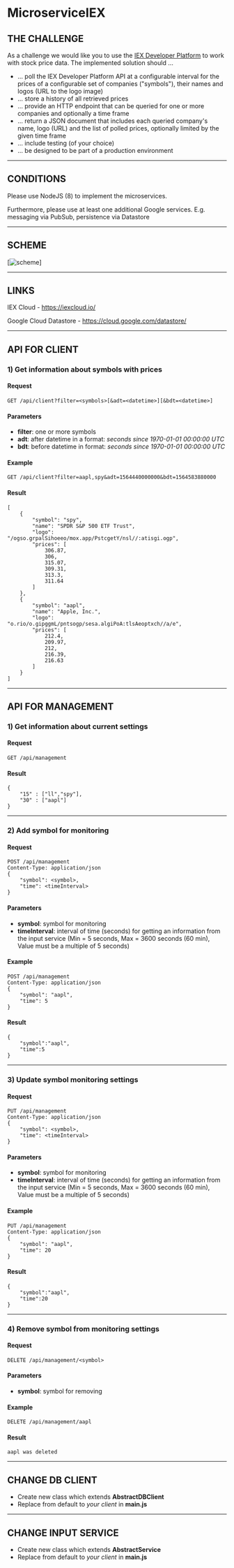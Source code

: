 # MicroserviceIEX

## THE CHALLENGE 
 
As a challenge we would like you to use the [​IEX Developer Platform​](https://iextrading.com/developer/) to work with stock price 
data. The implemented solution should … 
-  ... poll the IEX Developer Platform API at a configurable interval for the prices of a 
configurable set of companies ("symbols"), their names and logos (URL to the logo 
image) 
-  ... store a history of all retrieved prices 
-  ... provide an HTTP endpoint that can be queried for one or more companies and 
optionally a time frame 
-  ... return a JSON document that includes each queried company's name, logo (URL) 
and the list of polled prices, optionally limited by the given time frame 
-  ... include testing (of your choice) 
-  ... be designed to be part of a production environment 
 
---
## CONDITIONS 
 
Please use NodeJS (8) to implement the microservices. 
 
Furthermore, please use at least one additional Google services. E.g. messaging via 
PubSub, persistence via Datastore

---
## SCHEME

[![scheme](https://raw.githubusercontent.com/hydra13/MicroserviceIEX/master/docs/schema.png)]

---
## LINKS

IEX Cloud - https://iexcloud.io/
 
Google Cloud Datastore - https://cloud.google.com/datastore/ 

---
## API FOR CLIENT

### 1) Get information about symbols with prices

#### Request
```
GET /api/client?filter=<symbols>[&adt=<datetime>][&bdt=<datetime>]
```

#### Parameters

- **filter**: one or more symbols
- **adt**: after datetime in a format: *seconds since 1970-01-01 00:00:00 UTC*
- **bdt**: before datetime in format: *seconds since 1970-01-01 00:00:00 UTC*

#### Example
```
GET /api/client?filter=aapl,spy&adt=1564440000000&bdt=1564583880000
```

#### Result
```
[
    {
        "symbol": "spy",
        "name": "SPDR S&P 500 ETF Trust",
        "logo": "/ogso.grpalSihoeeo/mox.app/PstcgetY/nsl//:atisgi.ogp",
        "prices": [
            306.87,
            306,
            315.07,
            309.31,
            313.3,
            311.64
        ]
    },
    {
        "symbol": "aapl",
        "name": "Apple, Inc.",
        "logo": "o.rio/o.gipggmL/pntsogp/sesa.algiPoA:tlsAeoptxch//a/e",
        "prices": [
            212.4,
            209.97,
            212,
            216.39,
            216.63
        ]
    }
]
```
---
## API FOR MANAGEMENT

### 1) Get information about current settings

#### Request
```
GET /api/management
```

#### Result
```
{ 
    "15" : ["ll","spy"],
    "30" : ["aapl"]
}
```

---
### 2) Add symbol for monitoring

#### Request
```
POST /api/management
Content-Type: application/json
{
    "symbol": <symbol>,
    "time": <timeInterval>
}
```

#### Parameters

- **symbol**: symbol for monitoring
- **timeInterval**: interval of time (seconds) for getting an information from the input service (Min = 5 seconds, Max = 3600 seconds (60 min), Value must be a multiple of 5 seconds)  

#### Example
```
POST /api/management
Content-Type: application/json
{
    "symbol": "aapl",
    "time": 5
}
```

#### Result
```
{
    "symbol":"aapl",
    "time":5
}
```

---
### 3) Update symbol monitoring settings

#### Request
```
PUT /api/management
Content-Type: application/json
{
    "symbol": <symbol>,
    "time": <timeInterval>
}
```

#### Parameters

- **symbol**: symbol for monitoring
- **timeInterval**: interval of time (seconds) for getting an information from the input service (Min = 5 seconds, Max = 3600 seconds (60 min), Value must be a multiple of 5 seconds)  

#### Example
```
PUT /api/management
Content-Type: application/json
{
    "symbol": "aapl",
    "time": 20
}
```

#### Result
```
{
    "symbol":"aapl",
    "time":20
}
```

---
### 4) Remove symbol from monitoring settings

#### Request
```
DELETE /api/management/<symbol>
```

#### Parameters

- **symbol**: symbol for removing 

#### Example
```
DELETE /api/management/aapl
```

#### Result
```
aapl was deleted
```

---
## CHANGE DB CLIENT

- Create new class which extends **AbstractDBClient**
- Replace from default to *your client* in **main.js**
---

## CHANGE INPUT SERVICE

- Create new class which extends **AbstractService**
- Replace from default to *your client* in **main.js**